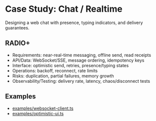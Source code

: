 # Case Study: Chat / Realtime

Designing a web chat with presence, typing indicators, and delivery guarantees.

## RADIO+
- Requirements: near-real-time messaging, offline send, read receipts
- API/Data: WebSocket/SSE, message ordering, idempotency keys
- Interface: optimistic send, retries, presence/typing states
- Operations: backoff, reconnect, rate limits
- Risks: duplication, partial failures, memory growth
- Observability/Testing: delivery rate, latency, chaos/disconnect tests

## Examples
- [examples/websocket-client.ts](./examples/websocket-client.ts)
- [examples/optimistic-ui.ts](./examples/optimistic-ui.ts)
